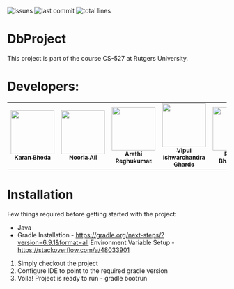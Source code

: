 ![Issues](https://img.shields.io/github/issues/karanbheda/DbProject)
![last commit](https://img.shields.io/github/last-commit/karanbheda/DbProject)
![total lines](https://img.shields.io/tokei/lines/github/karanbheda/DbProject)

# DbProject
This project is part of the course CS-527 at Rutgers University.

# Developers:

  <table>
  <tr>
    <td align="center"><a href="https://github.com/karanbheda"><img src="https://avatars.githubusercontent.com/u/20036739?v=4" width="100px;" alt=""/><br /><sub><b>Karan Bheda</b></sub></a></td>
    <td align="center"><a href="https://github.com/nooriaali9"><img src="https://avatars.githubusercontent.com/u/30815688?v=4" width="100px;" alt=""/><br /><sub><b>Nooria Ali</b></sub></a><br /></td>
    <td align="center"><a href="https://github.com/ArathiReghukumar"><img src="https://avatars.githubusercontent.com/u/50379464?v=4" width="100px;" alt=""/><br /><sub><b>Arathi Reghukumar</b></sub></a><br /></td>
    <td align="center"><a href="https://github.com/Vipul97"><img src="https://avatars.githubusercontent.com/u/16150834?v=4" width="100px;" alt=""/><br /><sub><b>Vipul Ishwarchandra Gharde</b></sub></a><br /></td>
    <td align="center"><a href="https://github.com/rb-rishika"><img src="https://avatars.githubusercontent.com/u/88501367?v=4" width="100px;" alt=""/><br /><sub><b>Rishika Bhanushali</b></sub></a><br /></td>
   <td align="center"><a href="https://github.com/samyukthagopalsamy"><img src="https://avatars.githubusercontent.com/u/38600655?v=4" width="100px;" alt=""/><br /><sub><b>Samyuktha Gopalsamy</b></sub></a><br /></td>
  </tr>
</table>



# Installation
Few things required before getting started with the project:
 - Java 
 - Gradle 
      Installation - https://gradle.org/next-steps/?version=6.9.1&format=all
      Environment Variable Setup - https://stackoverflow.com/a/48033901
      
1. Simply checkout the project
2. Configure IDE to point to the required gradle version
3. Voila! Project is ready to run - gradle bootrun
